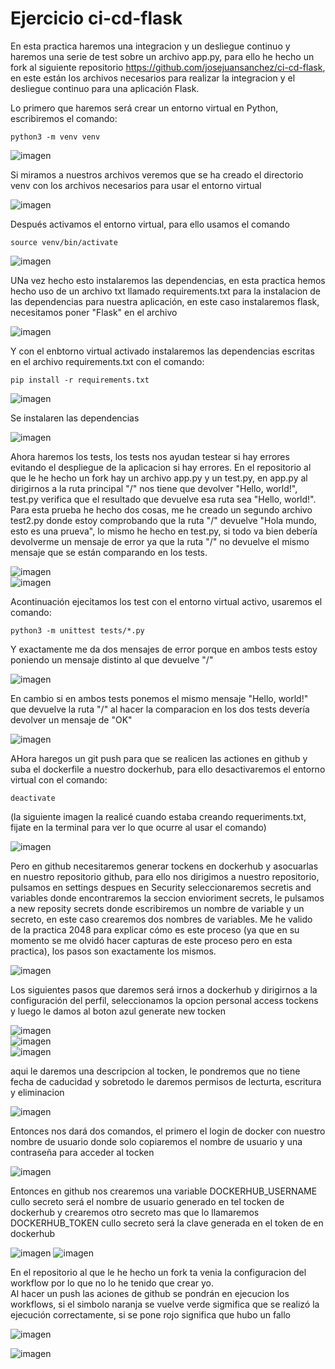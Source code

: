 # Ejercicio ci-cd-flask

En esta practica haremos una integracion y un desliegue continuo y haremos una serie de test sobre un archivo app.py, para ello he hecho un fork al siguiente repositorio https://github.com/josejuansanchez/ci-cd-flask, en este están los archivos necesarios para realizar la integracion y el desliegue continuo para una aplicación Flask.

Lo primero que haremos será crear un entorno virtual en Python, escribiremos el comando: 

```
python3 -m venv venv
```

![imagen](./img/1.png)

Si miramos a nuestros archivos veremos que se ha creado el directorio venv con los archivos necesarios para usar el entorno virtual 

![imagen](./img/2.png)

Después activamos el entorno virtual, para ello usamos el comando

```
source venv/bin/activate
```

![imagen](./img/3.png)

UNa vez hecho esto instalaremos las dependencias, en esta practica hemos hecho uso de un archivo txt llamado requirements.txt para la instalacion de las dependencias para nuestra aplicación, en este caso instalaremos flask, necesitamos poner "Flask" en el archivo  

![imagen](./img/4.png)

Y con el enbtorno virtual activado instalaremos las dependencias escritas en el archivo requirements.txt con el comando:  

```
pip install -r requirements.txt
```

![imagen](./img/5.png)    

Se instalaren las dependencias  

![imagen](./img/6.png)  

Ahora haremos los tests, los tests nos ayudan testear si hay errores evitando el despliegue de la aplicacion si hay errores. En el repositorio al que le he hecho un fork hay un archivo app.py y un test.py, en app.py al dirigirnos a la ruta principal "/" nos tiene que devolver "Hello, world!", test.py verifica que el resultado que devuelve esa ruta sea "Hello, world!". 
Para esta prueba he hecho dos cosas, me he creado un segundo archivo test2.py donde estoy comprobando que la ruta "/" devuelve "Hola mundo, esto es una prueva", lo mismo he hecho en test.py, si todo va bien debería devolverme un mensaje de error ya que la ruta "/" no devuelve el mismo mensaje que se están comparando en los tests.

![imagen](./img/8.png)  
![imagen](./img/9.png)  

Acontinuación ejecitamos los test con el entorno virtual activo, usaremos el comando:  

```
python3 -m unittest tests/*.py
```
Y exactamente me da dos mensajes de error porque en ambos tests estoy poniendo un mensaje distinto al que devuelve "/" 


![imagen](./img/10.png)  

En cambio si en ambos tests ponemos el mismo mensaje "Hello, world!" que devuelve la ruta "/" al hacer la comparacion en los dos tests devería devolver un mensaje de "OK"  

![imagen](./img/12.png)  

AHora haregos un git push para que se realicen las actiones en github y suba el dockerfile a nuestro dockerhub, para ello desactivaremos el entorno virtual con el comando:   

```
deactivate
```
(la siguiente imagen la realicé cuando estaba creando requeriments.txt, fijate en la terminal para ver lo que ocurre al usar el comando)

![imagen](./img/7.png)  

Pero en github necesitaremos generar tockens en dockerhub y asocuarlas en nuestro repositorio github, para ello nos dirigimos a nuestro repositorio, pulsamos en settings despues en Security seleccionaremos secretis and variables donde encontraremos la seccion envioriment secrets, le pulsamos a new reposity secrets donde escribiremos un nombre de variable y un secreto, en este caso crearemos dos nombres de variables. Me he valido de la practica 2048 para explicar cómo es este proceso (ya que en su momento se me olvidó hacer capturas de este proceso pero en esta practica), los pasos son exactamente los mismos.

![imagen](./img/1a.png)  

Los siguientes pasos que daremos será irnos a dockerhub y dirigirnos a la configuración del perfil, seleccionamos la opcion personal access tockens y luego le damos al boton azul generate new tocken  


![imagen](./img/2a.png)  
![imagen](./img/3a.png)  
![imagen](./img/4a.png)   

aqui le daremos una descripcion al tocken, le pondremos que no tiene fecha de caducidad y sobretodo le daremos permisos de lecturta, escritura y eliminacion

![imagen](./img/5a.png)  

Entonces nos dará dos comandos, el primero el login de docker con nuestro nombre de usuario donde solo copiaremos el nombre de usuario y una contraseña para acceder al tocken  

![imagen](./img/6a.png)  

Entonces en github nos crearemos una variable DOCKERHUB_USERNAME cullo secreto será el nombre de usuario generado en tel tocken de dockerhub y crearemos otro secreto mas que lo llamaremos DOCKERHUB_TOKEN cullo secreto será la clave generada en el token de en dockerhub  

![imagen](./img/7a.png) 
![imagen](./img/8a.png) 


En el repositorio al que le he hecho un fork ta venia la configuracion del workflow por lo que no lo he tenido que crear yo.  
Al hacer un push las aciones de github se pondrán en ejecucion los workflows, si el simbolo naranja se vuelve verde sigmifica que se realizó la ejecución correctamente, si se pone rojo significa que hubo un fallo  


![imagen](./img/13.png)  

![imagen](./img/14.png)  



